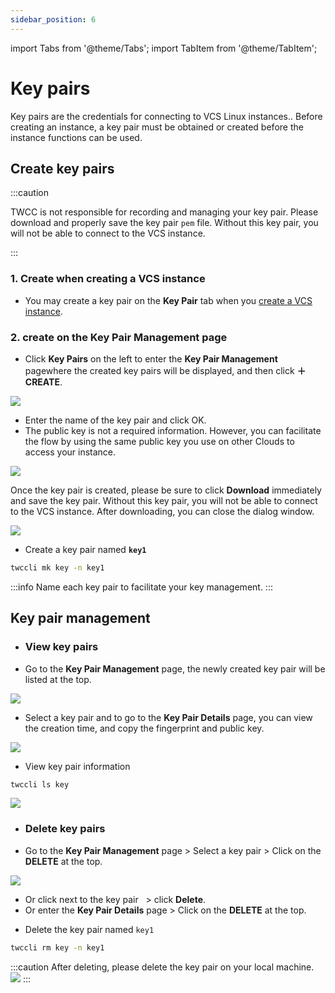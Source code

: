 ```yaml
---
sidebar_position: 6
---
```


import Tabs from '@theme/Tabs';
import TabItem from '@theme/TabItem';

# Key pairs

Key pairs are the credentials for connecting to VCS Linux instances.. Before creating an instance, a key pair must be obtained or created before the instance functions can be used.

## Create key pairs

:::caution

TWCC is not responsible for recording and managing your key pair. Please download and properly save the key pair `pem` file. Without this key pair, you will not be able to connect to the VCS instance.

:::


<Tabs>

<TabItem value="TWCC Portal" label="TWCC Portal">

### 1. Create when creating a VCS instance

- You may create a key pair on the **Key Pair** tab when you [create a VCS instance](https://man.twcc.ai/@twccdocs/guide-vcs-create-zh).

### 2. create on the Key Pair Management page

* Click **Key Pairs** on the left to enter the **Key Pair Management** pagewhere the created key pairs will be displayed, and then click **＋CREATE**.

![](https://cos.twcc.ai/SYS-MANUAL/uploads/upload_84108381b91d32f82c53a6d7ea28927e.png)

* Enter the name of the key pair and click OK.
* The public key is not a required information. However, you can facilitate the flow by using the same public key you use on other Clouds to access your instance.

![](https://cos.twcc.ai/SYS-MANUAL/uploads/upload_466e59decf0e8352b8c2a50a382ebf69.png)

Once the key pair is created, please be sure to click **Download** immediately and save the key pair. Without this key pair, you will not be able to connect to the VCS instance. After downloading, you can close the dialog window.

![](https://cos.twcc.ai/SYS-MANUAL/uploads/upload_681f85be42a4c35f35f58801c389b5b1.png)


</TabItem>

<TabItem value="TWCC CLI" label="TWCC CLI">


- Create a key pair named **`key1`**

```bash
twccli mk key -n key1
```

:::info
Name each key pair to facilitate your key management.
:::

</TabItem>

</Tabs>



## Key pair management

- ### View key pairs

<Tabs>

<TabItem value="TWCC Portal" label="TWCC Portal">

* Go to the **Key Pair Management** page, the newly created key pair will be listed at the top.

![](https://cos.twcc.ai/SYS-MANUAL/uploads/upload_2c5c208189e40729745d1a2d438eadfb.png)


- Select a key pair and to go to the **Key Pair Details** page, you can view the creation time, and copy the fingerprint and public key.

![](https://cos.twcc.ai/SYS-MANUAL/uploads/upload_08d77d911707ea2bb34f230811789a23.png)


</TabItem>

<TabItem value="TWCC CLI" label="TWCC CLI">

- View key pair information

```bash
twccli ls key
```

![](https://cos.twcc.ai/SYS-MANUAL/uploads/upload_752e44d40060a214fa67fba1db2a1ead.png)


</TabItem>

</Tabs>


- ### Delete key pairs

<Tabs>

<TabItem value="TWCC Portal" label="TWCC Portal">

* Go to the **Key Pair Management** page >  Select a key pair > Click on the **DELETE** at the top.

![](https://cos.twcc.ai/SYS-MANUAL/uploads/upload_343f2e9b8bce0080133b8d1765e6c4bc.png)



- Or click <i class="fa fa-ellipsis-v fa-20" aria-hidden="true"></i> next to the key pair &nbsp; > click **Delete**.
- Or enter the **Key Pair Details** page >  Click on the **DELETE** at the top.

</TabItem>

<TabItem value="TWCC CLI" label="TWCC CLI">

- Delete the key pair named `key1` 
```bash
twccli rm key -n key1
```
:::caution
After deleting, please delete the key pair on your local machine.
![](https://cos.twcc.ai/SYS-MANUAL/uploads/upload_0ebc5f5ed8ea2bff1c5e0d8311873eb5.png)
:::

</TabItem>

</Tabs>